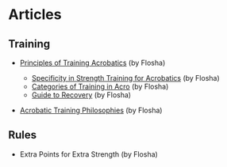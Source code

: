 # Articles

## Training

* [Principles of Training Acrobatics](/training/load-management) (by Flosha)
  * [Specificity in Strength Training for Acrobatics](/training/specificity) (by Flosha)
  * [Categories of Training in Acro](/training/training-categories) (by Flosha)
  * [Guide to Recovery](/training/recovery-guide) (by Flosha)
 
* [Acrobatic Training Philosophies](/training/training-philosophies) (by Flosha)


## Rules

* Extra Points for Extra Strength (by Flosha)
